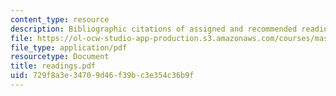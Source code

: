 ```yaml
---
content_type: resource
description: Bibliographic citations of assigned and recommended readings.
file: https://ol-ocw-studio-app-production.s3.amazonaws.com/courses/mas-845-special-topics-in-cinematic-storytelling-spring-2004/729f8a3e34709d46f39bc3e354c36b9f_readings.pdf
file_type: application/pdf
resourcetype: Document
title: readings.pdf
uid: 729f8a3e-3470-9d46-f39b-c3e354c36b9f
---
```

